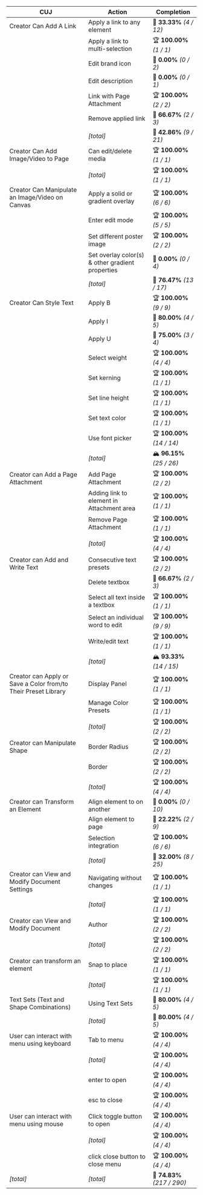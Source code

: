 | **CUJ**                                                        | **Action**                                       | **Completion**              |
| -------------------------------------------------------------- | ------------------------------------------------ | --------------------------- |
| Creator Can Add A Link                                         | Apply a link to any element                      | 🚨 **33.33%** *(4 / 12)*    |
|                                                                | Apply a link to multi-selection                  | 🏆 **100.00%** *(1 / 1)*    |
|                                                                | Edit brand icon                                  | 🚨 **0.00%** *(0 / 2)*      |
|                                                                | Edit description                                 | 🚨 **0.00%** *(0 / 1)*      |
|                                                                | Link with Page Attachment                        | 🏆 **100.00%** *(2 / 2)*    |
|                                                                | Remove applied link                              | 🛴 **66.67%** *(2 / 3)*     |
|                                                                | *[total]*                                        | 🚨 **42.86%** *(9 / 21)*    |
| Creator Can Add Image/Video to Page                            | Can edit/delete media                            | 🏆 **100.00%** *(1 / 1)*    |
|                                                                | *[total]*                                        | 🏆 **100.00%** *(1 / 1)*    |
| Creator Can Manipulate an Image/Video on Canvas                | Apply a solid or gradient overlay                | 🏆 **100.00%** *(6 / 6)*    |
|                                                                | Enter edit mode                                  | 🏆 **100.00%** *(5 / 5)*    |
|                                                                | Set different poster image                       | 🏆 **100.00%** *(2 / 2)*    |
|                                                                | Set overlay color(s) & other gradient properties | 🚨 **0.00%** *(0 / 4)*      |
|                                                                | *[total]*                                        | 🛴 **76.47%** *(13 / 17)*   |
| Creator Can Style Text                                         | Apply B                                          | 🏆 **100.00%** *(9 / 9)*    |
|                                                                | Apply I                                          | 🛴 **80.00%** *(4 / 5)*     |
|                                                                | Apply U                                          | 🛴 **75.00%** *(3 / 4)*     |
|                                                                | Select weight                                    | 🏆 **100.00%** *(4 / 4)*    |
|                                                                | Set kerning                                      | 🏆 **100.00%** *(1 / 1)*    |
|                                                                | Set line height                                  | 🏆 **100.00%** *(1 / 1)*    |
|                                                                | Set text color                                   | 🏆 **100.00%** *(1 / 1)*    |
|                                                                | Use font picker                                  | 🏆 **100.00%** *(14 / 14)*  |
|                                                                | *[total]*                                        | 🏔️ **96.15%** *(25 / 26)*  |
| Creator can Add a Page Attachment                              | Add Page Attachment                              | 🏆 **100.00%** *(2 / 2)*    |
|                                                                | Adding link to element in Attachment area        | 🏆 **100.00%** *(1 / 1)*    |
|                                                                | Remove Page Attachment                           | 🏆 **100.00%** *(1 / 1)*    |
|                                                                | *[total]*                                        | 🏆 **100.00%** *(4 / 4)*    |
| Creator can Add and Write Text                                 | Consecutive text presets                         | 🏆 **100.00%** *(2 / 2)*    |
|                                                                | Delete textbox                                   | 🛴 **66.67%** *(2 / 3)*     |
|                                                                | Select all text inside a textbox                 | 🏆 **100.00%** *(1 / 1)*    |
|                                                                | Select an individual word to edit                | 🏆 **100.00%** *(9 / 9)*    |
|                                                                | Write/edit text                                  | 🏆 **100.00%** *(1 / 1)*    |
|                                                                | *[total]*                                        | 🏔️ **93.33%** *(14 / 15)*  |
| Creator can Apply or Save a Color from/to Their Preset Library | Display Panel                                    | 🏆 **100.00%** *(1 / 1)*    |
|                                                                | Manage Color Presets                             | 🏆 **100.00%** *(1 / 1)*    |
|                                                                | *[total]*                                        | 🏆 **100.00%** *(2 / 2)*    |
| Creator can Manipulate Shape                                   | Border Radius                                    | 🏆 **100.00%** *(2 / 2)*    |
|                                                                | Border                                           | 🏆 **100.00%** *(2 / 2)*    |
|                                                                | *[total]*                                        | 🏆 **100.00%** *(4 / 4)*    |
| Creator can Transform an Element                               | Align element to on another                      | 🚨 **0.00%** *(0 / 10)*     |
|                                                                | Align element to page                            | 🚨 **22.22%** *(2 / 9)*     |
|                                                                | Selection integration                            | 🏆 **100.00%** *(6 / 6)*    |
|                                                                | *[total]*                                        | 🚨 **32.00%** *(8 / 25)*    |
| Creator can View and Modify Document Settings                  | Navigating without changes                       | 🏆 **100.00%** *(1 / 1)*    |
|                                                                | *[total]*                                        | 🏆 **100.00%** *(1 / 1)*    |
| Creator can View and Modify Document                           | Author                                           | 🏆 **100.00%** *(2 / 2)*    |
|                                                                | *[total]*                                        | 🏆 **100.00%** *(2 / 2)*    |
| Creator can transform an element                               | Snap to place                                    | 🏆 **100.00%** *(1 / 1)*    |
|                                                                | *[total]*                                        | 🏆 **100.00%** *(1 / 1)*    |
| Text Sets (Text and Shape Combinations)                        | Using Text Sets                                  | 🛴 **80.00%** *(4 / 5)*     |
|                                                                | *[total]*                                        | 🛴 **80.00%** *(4 / 5)*     |
| User can interact with menu using keyboard                     | Tab to menu                                      | 🏆 **100.00%** *(4 / 4)*    |
|                                                                | *[total]*                                        | 🏆 **100.00%** *(4 / 4)*    |
|                                                                | enter to open                                    | 🏆 **100.00%** *(4 / 4)*    |
|                                                                | esc to close                                     | 🏆 **100.00%** *(4 / 4)*    |
| User can interact with menu using mouse                        | Click toggle button to open                      | 🏆 **100.00%** *(4 / 4)*    |
|                                                                | *[total]*                                        | 🏆 **100.00%** *(4 / 4)*    |
|                                                                | click close button to close menu                 | 🏆 **100.00%** *(4 / 4)*    |
| *\[total\]*                                                    | *\[total\]*                                      | 🛴 **74.83%** *(217 / 290)* |